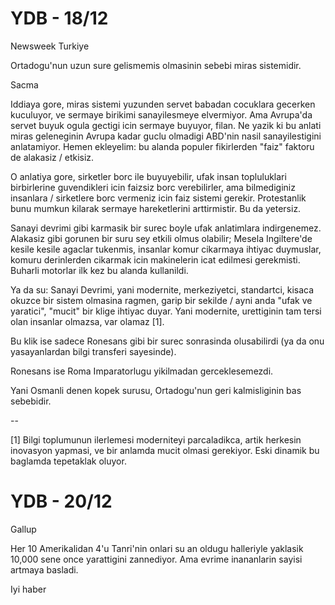 # YDB - 18/12

Newsweek Turkiye

Ortadogu'nun uzun sure gelismemis olmasinin sebebi miras sistemidir.

Sacma

Iddiaya gore, miras sistemi yuzunden servet babadan cocuklara gecerken kuculuyor, ve sermaye birikimi sanayilesmeye elvermiyor. Ama Avrupa'da servet buyuk ogula gectigi icin sermaye buyuyor, filan. Ne yazik ki bu anlati miras geleneginin Avrupa kadar guclu olmadigi ABD'nin nasil sanayilestigini anlatamiyor. Hemen ekleyelim: bu alanda populer fikirlerden "faiz" faktoru de alakasiz / etkisiz.

O anlatiya gore, sirketler borc ile buyuyebilir, ufak insan topluluklari birbirlerine guvendikleri icin faizsiz borc verebilirler, ama bilmediginiz insanlara / sirketlere borc vermeniz icin faiz sistemi gerekir. Protestanlik bunu mumkun kilarak sermaye hareketlerini arttirmistir. Bu da yetersiz.

Sanayi devrimi gibi karmasik bir surec boyle ufak anlatimlara indirgenemez. Alakasiz gibi gorunen bir suru sey etkili olmus olabilir; Mesela Ingiltere'de kesile kesile agaclar tukenmis, insanlar komur cikarmaya ihtiyac duymuslar, komuru derinlerden cikarmak icin makinelerin icat edilmesi gerekmisti. Buharli motorlar ilk kez bu alanda kullanildi.

Ya da su: Sanayi Devrimi, yani modernite, merkeziyetci, standartci, kisaca okuzce bir sistem olmasina ragmen, garip bir sekilde / ayni anda "ufak ve yaratici", "mucit" bir klige ihtiyac duyar. Yani modernite, urettiginin tam tersi olan insanlar olmazsa, var olamaz [1].

Bu klik ise sadece Ronesans gibi bir surec sonrasinda olusabilirdi (ya da onu yasayanlardan bilgi transferi sayesinde).

Ronesans ise Roma Imparatorlugu yikilmadan gerceklesemezdi.

Yani Osmanli denen kopek surusu, Ortadogu'nun geri kalmisliginin bas sebebidir.

--

[1] Bilgi toplumunun ilerlemesi moderniteyi parcaladikca, artik herkesin inovasyon yapmasi, ve bir anlamda mucit olmasi gerekiyor. Eski dinamik bu baglamda tepetaklak oluyor.
# YDB - 20/12

Gallup

Her 10 Amerikalidan 4'u Tanri'nin onlari su an oldugu halleriyle yaklasik 10,000 sene once yarattigini zannediyor. Ama evrime inananlarin sayisi artmaya basladi.

Iyi haber

